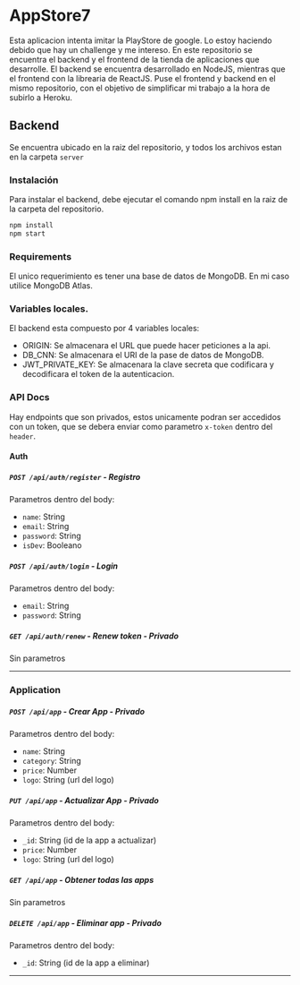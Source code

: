 # AppStore7

Esta aplicacion intenta imitar la PlayStore de google. Lo estoy haciendo debido que hay un challenge y me intereso.
En este repositorio se encuentra el backend y el frontend de la tienda de aplicaciones que desarrolle. El backend se encuentra desarrollado en NodeJS, mientras que el frontend con la librearia de ReactJS. Puse el frontend y backend en el mismo repositorio, con el objetivo de simplificar mi trabajo a la hora de subirlo a Heroku.

## Backend

Se encuentra ubicado en la raiz del repositorio, y todos los archivos estan en la carpeta ```server```

### Instalación

Para instalar el backend, debe ejecutar el comando npm install en la raiz de la carpeta del repositorio.

```bash
npm install
npm start
```

### Requirements

El unico requerimiento es tener una base de datos de MongoDB. En mi caso utilice MongoDB Atlas.

### Variables locales.

El backend esta compuesto por 4 variables locales:

-  ORIGIN: Se almacenara el URL que puede hacer peticiones a la api.
-  DB_CNN: Se almacenara el URI de la pase de datos de MongoDB.
-  JWT_PRIVATE_KEY: Se almacenara la clave secreta que codificara y decodificara el token de la autenticacion.

### API Docs

Hay endpoints que son privados, estos unicamente podran ser accedidos con un token, que se debera enviar como parametro ```x-token``` dentro del ```header```.

#### Auth

##### `POST /api/auth/register` - Registro

Parametros dentro del body: 

-  `name`: String 
-  `email`: String 
-  `password`: String 
-  `isDev`: Booleano

##### `POST /api/auth/login` - Login

Parametros dentro del body: 

-  `email`: String 
-  `password`: String 

##### `GET /api/auth/renew` - Renew token - Privado

Sin parametros

---

### Application

##### `POST /api/app` - Crear App - Privado

Parametros dentro del body: 

-  `name`: String 
-  `category`: String
-  `price`: Number 
-  `logo`: String (url del logo)

##### `PUT /api/app` - Actualizar App - Privado

Parametros dentro del body: 
-  `_id`: String (id de la app a actualizar)
-  `price`: Number 
-  `logo`: String (url del logo)

##### `GET /api/app` - Obtener todas las apps

Sin parametros

##### `DELETE /api/app` - Eliminar app - Privado

Parametros dentro del body: 

-  `_id`: String (id de la app a eliminar)

---



